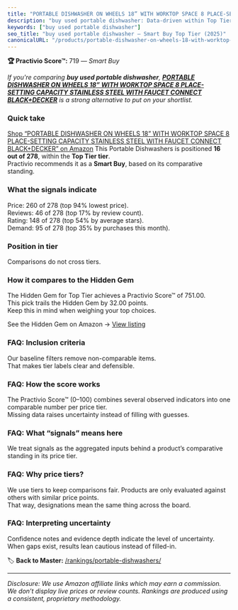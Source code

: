 ```yaml
---
title: "PORTABLE DISHWASHER ON WHEELS 18” WITH WORKTOP SPACE 8 PLACE-SETTING CAPACITY STAINLESS STEEL WITH FAUCET CONNECT BLACK+DECKER"
description: "buy used portable dishwasher: Data-driven within Top Tier ranking using the Practivio Score™. Positioned by quality, value, demand, findability, momentum."
keywords: ["buy used portable dishwasher"]
seo_title: "buy used portable dishwasher — Smart Buy Top Tier (2025)"
canonicalURL: "/products/portable-dishwasher-on-wheels-18-with-worktop-space-8-place-setting-capacity-stainless-steel-with-faucet-connect-blackdecker-B08NMVX6XL/"
---
```


**🏆 Practivio Score™:** 719 — _Smart Buy_


*If you're comparing **buy used portable dishwasher**, **[PORTABLE DISHWASHER ON WHEELS 18” WITH WORKTOP SPACE 8 PLACE-SETTING CAPACITY STAINLESS STEEL WITH FAUCET CONNECT BLACK+DECKER](https://www.amazon.com/dp/B08NMVX6XL?tag=practivio-20)** is a strong alternative to put on your shortlist.*
### Quick take
[Shop “PORTABLE DISHWASHER ON WHEELS 18” WITH WORKTOP SPACE 8 PLACE-SETTING CAPACITY STAINLESS STEEL WITH FAUCET CONNECT BLACK+DECKER” on Amazon](https://www.amazon.com/dp/B08NMVX6XL?tag=practivio-20)
This Portable Dishwashers is positioned **16 out of 278**, within the **Top Tier tier**.  
Practivio recommends it as a **Smart Buy**, based on its comparative standing.

### What the signals indicate
Price: 260 of 278 (top 94% lowest price).  
Reviews: 46 of 278 (top 17% by review count).  
Rating: 148 of 278 (top 54% by average stars).  
Demand: 95 of 278 (top 35% by purchases this month).

### Position in tier
Comparisons do not cross tiers.

### How it compares to the Hidden Gem
The Hidden Gem for Top Tier achieves a Practivio Score™ of 751.00.  
This pick trails the Hidden Gem by 32.00 points.  
Keep this in mind when weighing your top choices.  

See the Hidden Gem on Amazon → [View listing](https://www.amazon.com/dp/B08N6WV3HX?tag=practivio-20)

### FAQ: Inclusion criteria
Our baseline filters remove non-comparable items.  
That makes tier labels clear and defensible.

### FAQ: How the score works
The Practivio Score™ (0–100) combines several observed indicators into one comparable number per price tier.  
Missing data raises uncertainty instead of filling with guesses.

### FAQ: What “signals” means here
We treat signals as the aggregated inputs behind a product’s comparative standing in its price tier.

### FAQ: Why price tiers?
We use tiers to keep comparisons fair. Products are only evaluated against others with similar price points.  
That way, designations mean the same thing across the board.

### FAQ: Interpreting uncertainty
Confidence notes and evidence depth indicate the level of uncertainty.  
When gaps exist, results lean cautious instead of filled-in.


🏷️ **Back to Master:** [/rankings/portable-dishwashers/](/rankings/portable-dishwashers/)

---
_Disclosure: We use Amazon affiliate links which may earn a commission. We don’t display live prices or review counts. Rankings are produced using a consistent, proprietary methodology._
